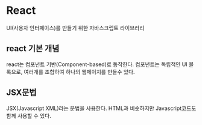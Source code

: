# React

UI(사용자 인터페이스)를 만들기 위한 자바스크립트 라이브러리

## react 기본 개념

react는 컴포넌트 기반(Component-based)로 동작한다.
컴포넌트는 독립적인 UI 블록으로, 여러개를 조합하여 하나의 웹페이지를 만들수 있다.

## JSX문법

JSX(Javascript XML)라는 문법을 사용한다. HTML과 비슷하지만 Javascript코드도 함께 사용할 수 있다.
